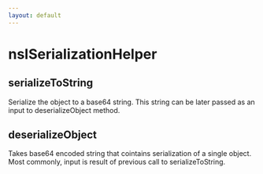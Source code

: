 ```yaml
---
layout: default
---
```


# nsISerializationHelper #

## serializeToString ##

Serialize the object to a base64 string. This string can be later passed
as an input to deserializeObject method.


## deserializeObject ##

Takes base64 encoded string that cointains serialization of a single
object. Most commonly, input is result of previous call to
serializeToString.

